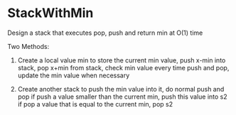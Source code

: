 # StackWithMin
Design a stack that executes pop, push and return min at O(1) time

Two Methods:

1. Create a local value min to store the current min value, push x-min into stack, pop x+min from stack, 
  check min value every time push and pop, update the min value when necessary

2. Create another stack to push the min value into it, do normal push and pop
  if push a value smaller than the current min, push this value into s2
  if pop a value that is equal to the current min, pop s2

